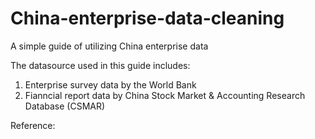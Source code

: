 # China-enterprise-data-cleaning
A simple guide of utilizing China enterprise data

The datasource used in this guide includes:
1. Enterprise survey data by the World Bank
2. Fianncial report data by China Stock Market & Accounting Research Database (CSMAR)


Reference:
